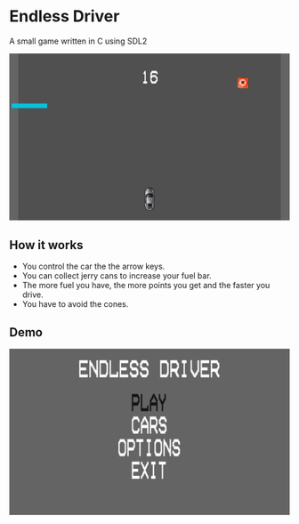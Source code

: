 # Endless Driver
A small game written in C using SDL2

![preview](preview.png)

## How it works
- You control the car the the arrow keys.
- You can collect jerry cans to increase your fuel bar.
- The more fuel you have, the more points you get and the faster you drive.
- You have to avoid the cones.

## Demo

<img src="gameplay.gif">
